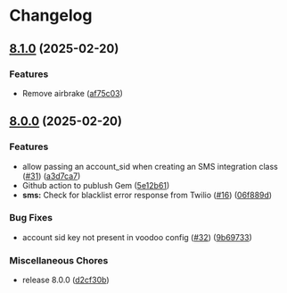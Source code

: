 # Changelog

## [8.1.0](https://github.com/sh24/messaging-service/compare/v8.0.0...v8.1.0) (2025-02-20)


### Features

* Remove airbrake ([af75c03](https://github.com/sh24/messaging-service/commit/af75c03b08fc1b585d29e28fd2490758b1f4c621))

## [8.0.0](https://github.com/sh24/messaging-service/compare/0.1.0...v8.0.0) (2025-02-20)


### Features

* allow passing an account_sid when creating an SMS integration class ([#31](https://github.com/sh24/messaging-service/issues/31)) ([a3d7ca7](https://github.com/sh24/messaging-service/commit/a3d7ca7bad2bc9d2e33802fd1f44e29ea981a8d1))
* Github action to publush Gem ([5e12b61](https://github.com/sh24/messaging-service/commit/5e12b619dc15ea7357f1cdf34f83f8a119e8b12c))
* **sms:** Check for blacklist error response from Twilio ([#16](https://github.com/sh24/messaging-service/issues/16)) ([06f889d](https://github.com/sh24/messaging-service/commit/06f889d4d227d737e49d7a88fcca708992ae2f95))


### Bug Fixes

* account sid key not present in voodoo config ([#32](https://github.com/sh24/messaging-service/issues/32)) ([9b69733](https://github.com/sh24/messaging-service/commit/9b697334a2ab2d7fad7becfcdd9a9bda352bef89))


### Miscellaneous Chores

* release 8.0.0 ([d2cf30b](https://github.com/sh24/messaging-service/commit/d2cf30b2d1955bf99abc04dec5c88721b656ee0a))
